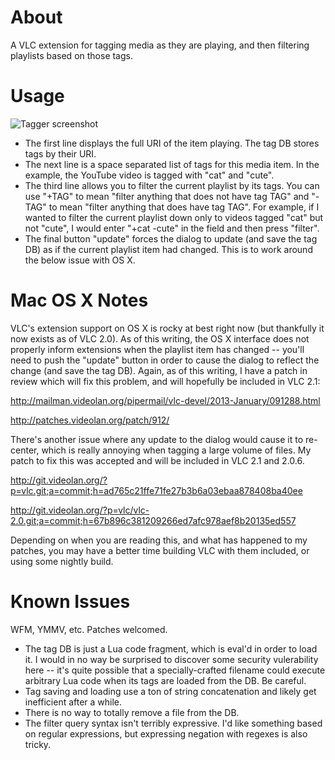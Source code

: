 About
=====

A VLC extension for tagging media as they are playing, and then filtering
playlists based on those tags.

Usage
=====

![Tagger screenshot](https://raw.github.com/jwatzman/vlc-tag/master/tagger.png)

- The first line displays the full URI of the item playing. The tag DB stores tags
by their URI.
- The next line is a space separated list of tags for this media item. In the
example, the YouTube video is tagged with "cat" and "cute".
- The third line allows you to filter the current playlist by its tags. You can
use "+TAG" to mean "filter anything that does not have tag TAG" and "-TAG" to mean
"filter anything that does have tag TAG". For example, if I wanted to filter the
current playlist down only to videos tagged "cat" but not "cute", I would enter
"+cat -cute" in the field and then press "filter".
- The final button "update" forces the dialog to update (and save the tag DB) as if
the current playlist item had changed. This is to work around the below issue with
OS X.

Mac OS X Notes
==============

VLC's extension support on OS X is rocky at best right now (but thankfully it now
exists as of VLC 2.0). As of this writing, the OS X interface does not properly
inform extensions when the playlist item has changed -- you'll need to push the
"update" button in order to cause the dialog to reflect the change (and save the
tag DB). Again, as of this writing, I have a patch in review which will fix this
problem, and will hopefully be included in VLC 2.1:

http://mailman.videolan.org/pipermail/vlc-devel/2013-January/091288.html

http://patches.videolan.org/patch/912/

There's another issue where any update to the dialog would cause it to re-center,
which is really annoying when tagging a large volume of files. My patch to fix this
was accepted and will be included in VLC 2.1 and 2.0.6.

http://git.videolan.org/?p=vlc.git;a=commit;h=ad765c21ffe71fe27b3b6a03ebaa878408ba40ee

http://git.videolan.org/?p=vlc/vlc-2.0.git;a=commit;h=67b896c381209266ed7afc978aef8b20135ed557

Depending on when you are reading this, and what has happened to my patches, you may
have a better time building VLC with them included, or using some nightly build.

Known Issues
============

WFM, YMMV, etc. Patches welcomed.

- The tag DB is just a Lua code fragment, which is eval'd in order to load it. I
would in no way be surprised to discover some security vulerability here -- it's
quite possible that a specially-crafted filename could execute arbitrary Lua code
when its tags are loaded from the DB. Be careful.
- Tag saving and loading use a ton of string concatenation and likely get
inefficient after a while.
- There is no way to totally remove a file from the DB.
- The filter query syntax isn't terribly expressive. I'd like something based on
regular expressions, but expressing negation with regexes is also tricky.
